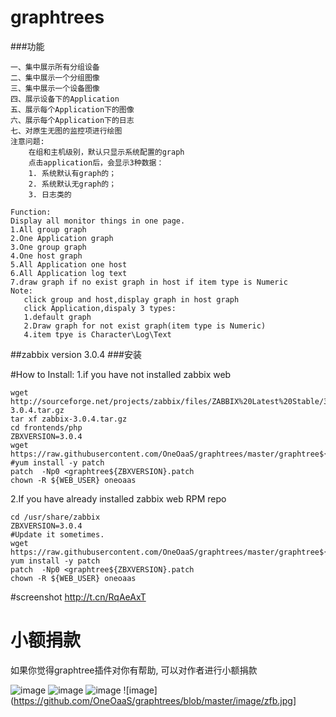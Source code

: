 # graphtrees
###功能
```
一、集中展示所有分组设备
二、集中展示一个分组图像
三、集中展示一个设备图像
四、展示设备下的Application
五、展示每个Application下的图像
六、展示每个Application下的日志
七、对原生无图的监控项进行绘图
注意问题:
    在组和主机级别，默认只显示系统配置的graph
    点击application后，会显示3种数据：
    1. 系统默认有graph的；
    2. 系统默认无graph的；
    3. 日志类的
```


```
Function:
Display all monitor things in one page.
1.All group graph 
2.One Application graph 
3.One group graph
4.One host graph
5.All Application one host
6.All Application log text 
7.draw graph if no exist graph in host if item type is Numeric 
Note:
   click group and host,display graph in host graph
   click Application,dispaly 3 types:
   1.default graph
   2.Draw graph for not exist graph(item type is Numeric)
   4.item tpye is Character\Log\Text
```
##zabbix version  3.0.4
###安装

#How to Install:
1.if you have not installed zabbix web
```
wget http://sourceforge.net/projects/zabbix/files/ZABBIX%20Latest%20Stable/3.0.4/zabbix-3.0.4.tar.gz
tar xf zabbix-3.0.4.tar.gz
cd frontends/php
ZBXVERSION=3.0.4
wget https://raw.githubusercontent.com/OneOaaS/graphtrees/master/graphtree${ZBXVERSION}.patch
#yum install -y patch
patch  -Np0 <graphtree${ZBXVERSION}.patch
chown -R ${WEB_USER} oneoaas
```


2.If you have already installed zabbix web RPM repo
```
cd /usr/share/zabbix
ZBXVERSION=3.0.4
#Update it sometimes.
wget https://raw.githubusercontent.com/OneOaaS/graphtrees/master/graphtree${ZBXVERSION}.patch
yum install -y patch
patch  -Np0 <graphtree${ZBXVERSION}.patch
chown -R ${WEB_USER} oneoaas
```

#screenshot
http://t.cn/RqAeAxT

小额捐款
==================================


如果你觉得graphtree插件对你有帮助, 可以对作者进行小额捐款

![image](https://github.com/OneOaaS/graphtrees/master/image/wx.jpg) ![image](https://github.com/OneOaaS/graphtrees/master/image/zfb.jpg)
![image](https://github.com/OneOaaS/graphtrees/blob/master/image/wx.jpg) ![image](https://github.com/OneOaaS/graphtrees/blob/master/image/zfb.jpg]

